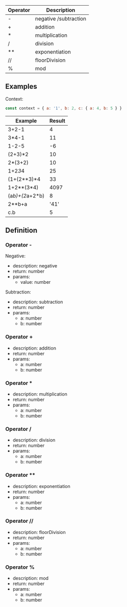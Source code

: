 |Operator |Description                                   	|
|---------|-----------------------------------------------|
|-				|negative /subtraction													|
|+				|addition																				|
|*				|multiplication																	|
|/				|division																				|
|**				|exponentiation																	|
|//				|floorDivision																	|
|%				|mod																						|

## Examples

Context:

```js
const context = { a: '1', b: 2, c: { a: 4, b: 5 } }
```

| Example           | Result 							|
|-------------------|---------------------|
|3+2-1							|4										|
|3*4-1							|11										|
|1-2-5							|-6										|
|(2+3)*2						|10										|
|2*(3+2)						|10										|
|1+2*3*4						|25										|
|(1+(2**3)*4				|33										|
|1+2**(3*4)					|4097									|
|(a*b)+(2*a+2*b)		|8										|
|2**b+a							|'41'									|
|c.b								|5										|

## Definition

### Operator -

Negative:

- description: negative
- return: number
- params:
	- value: number

Subtraction:

- description: subtraction
- return: number
- params:
	- a: number
	- b: number

### Operator +

- description: addition
- return: number
- params:
	- a: number
	- b: number

### Operator *

- description: multiplication
- return: number
- params:
	- a: number
	- b: number

### Operator /

- description: division
- return: number
- params:
	- a: number
	- b: number

### Operator **

- description: exponentiation
- return: number
- params:
	- a: number
	- b: number

### Operator //

- description: floorDivision
- return: number
- params:
	- a: number
	- b: number

### Operator %

- description: mod
- return: number
- params:
	- a: number
	- b: number
